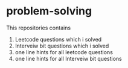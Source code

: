 # problem-solving
This repositories contains 
1) Leetcode questions which i solved
2) Interveiw bit questions which i solved
3) one line hints for all leetcode questions
4) one line hints for all Interveiw bit questions
